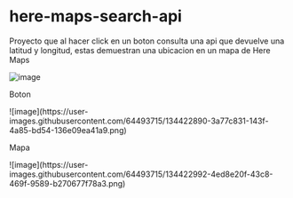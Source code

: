 # here-maps-search-api

<p> Proyecto que al hacer click en un boton consulta una api que devuelve una latitud y longitud, 
estas demuestran una ubicacion en un mapa de Here Maps</p>

![image](https://user-images.githubusercontent.com/64493715/134422397-b23cf2db-d794-4798-aaee-14c479bd4efd.png)

<p> Boton </p>
![image](https://user-images.githubusercontent.com/64493715/134422890-3a77c831-143f-4a85-bd54-136e09ea41a9.png)

<p> Mapa </p>
![image](https://user-images.githubusercontent.com/64493715/134422992-4ed8e20f-43c8-469f-9589-b270677f78a3.png)


